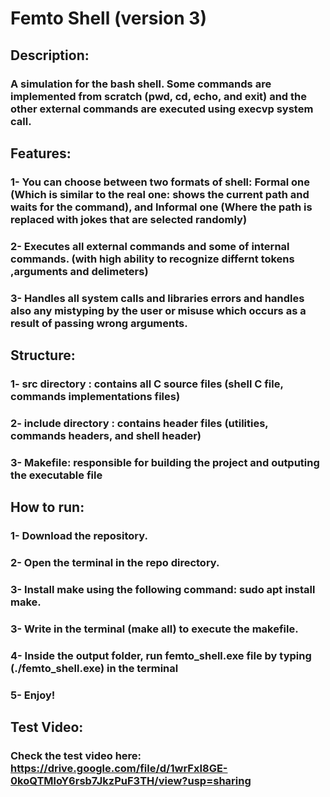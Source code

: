# Femto Shell (version 3)
## Description:
### A simulation for the bash shell. Some commands are implemented from scratch (pwd, cd, echo, and exit) and the other external commands are executed using execvp system call. 
## Features:
### 1- You can choose between two formats of shell: Formal one (Which is similar to the real one: shows the current path and waits for the command), and Informal one (Where the path is replaced with jokes that are selected randomly)
### 2- Executes all external commands and some of internal commands. (with high ability to recognize differnt tokens ,arguments and delimeters)
### 3- Handles all system calls and libraries errors and handles also any mistyping by the user or misuse which occurs as a result of passing wrong arguments.
## Structure:
### 1- src directory : contains all C source files (shell C file, commands implementations files)
### 2- include directory : contains header files (utilities, commands headers, and shell header)
### 3- Makefile: responsible for building the project and outputing the executable file
## How to run:
### 1- Download the repository.
### 2- Open the terminal in the repo directory.
### 3- Install make using the following command: sudo apt install make.
### 3- Write in the terminal (make all) to execute the makefile.
### 4- Inside the output folder, run femto_shell.exe file by typing (./femto_shell.exe) in the terminal
### 5- Enjoy!
## Test Video:
### Check the test video here: https://drive.google.com/file/d/1wrFxI8GE-0koQTMloY6rsb7JkzPuF3TH/view?usp=sharing
